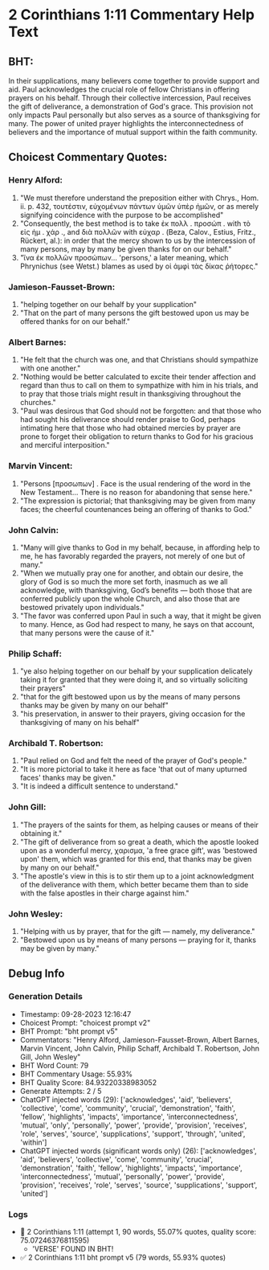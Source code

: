 # 2 Corinthians 1:11 Commentary Help Text

## BHT:
In their supplications, many believers come together to provide support and aid. Paul acknowledges the crucial role of fellow Christians in offering prayers on his behalf. Through their collective intercession, Paul receives the gift of deliverance, a demonstration of God's grace. This provision not only impacts Paul personally but also serves as a source of thanksgiving for many. The power of united prayer highlights the interconnectedness of believers and the importance of mutual support within the faith community.

## Choicest Commentary Quotes:
### Henry Alford:
1. "We must therefore understand the preposition either with Chrys., Hom. ii. p. 432, τουτέστιν, εὐχομένων πάντων ὑμῶν ὑπὲρ ἡμῶν, or as merely signifying coincidence with the purpose to be accomplished" 
2. "Consequently, the best method is to take ἐκ πολλ . προσώπ . with τὸ εἰς ἡμ . χάρ ., and διὰ πολλῶν with εὐχαρ . (Beza, Calov., Estius, Fritz., Rückert, al.): in order that the mercy shown to us by the intercession of many persons, may by many be given thanks for on our behalf."
3. "ἵνα ἐκ πολλῶν προσώπων... 'persons,' a later meaning, which Phrynichus (see Wetst.) blames as used by οἱ ἀμφὶ τὰς δίκας ῥήτορες."

### Jamieson-Fausset-Brown:
1. "helping together on our behalf by your supplication"
2. "That on the part of many persons the gift bestowed upon us may be offered thanks for on our behalf."

### Albert Barnes:
1. "He felt that the church was one, and that Christians should sympathize with one another."
2. "Nothing would be better calculated to excite their tender affection and regard than thus to call on them to sympathize with him in his trials, and to pray that those trials might result in thanksgiving throughout the churches."
3. "Paul was desirous that God should not be forgotten: and that those who had sought his deliverance should render praise to God, perhaps intimating here that those who had obtained mercies by prayer are prone to forget their obligation to return thanks to God for his gracious and merciful interposition."

### Marvin Vincent:
1. "Persons [προσωπων] . Face is the usual rendering of the word in the New Testament... There is no reason for abandoning that sense here."
2. "The expression is pictorial; that thanksgiving may be given from many faces; the cheerful countenances being an offering of thanks to God."


### John Calvin:
1. "Many will give thanks to God in my behalf, because, in affording help to me, he has favorably regarded the prayers, not merely of one but of many."
2. "When we mutually pray one for another, and obtain our desire, the glory of God is so much the more set forth, inasmuch as we all acknowledge, with thanksgiving, God’s benefits — both those that are conferred publicly upon the whole Church, and also those that are bestowed privately upon individuals."
3. "The favor was conferred upon Paul in such a way, that it might be given to many. Hence, as God had respect to many, he says on that account, that many persons were the cause of it."

### Philip Schaff:
1. "ye also helping together on our behalf by your supplication delicately taking it for granted that they were doing it, and so virtually soliciting their prayers" 
2. "that for the gift bestowed upon us by the means of many persons thanks may be given by many on our behalf"
3. "his preservation, in answer to their prayers, giving occasion for the thanksgiving of many on his behalf"

### Archibald T. Robertson:
1. "Paul relied on God and felt the need of the prayer of God's people."
2. "It is more pictorial to take it here as face 'that out of many upturned faces' thanks may be given."
3. "It is indeed a difficult sentence to understand."

### John Gill:
1. "The prayers of the saints for them, as helping causes or means of their obtaining it."
2. "The gift of deliverance from so great a death, which the apostle looked upon as a wonderful mercy, χαρισμα, 'a free grace gift', was 'bestowed upon' them, which was granted for this end, that thanks may be given by many on our behalf."
3. "The apostle's view in this is to stir them up to a joint acknowledgment of the deliverance with them, which better became them than to side with the false apostles in their charge against him."

### John Wesley:
1. "Helping with us by prayer, that for the gift — namely, my deliverance."
2. "Bestowed upon us by means of many persons — praying for it, thanks may be given by many."


## Debug Info
### Generation Details
- Timestamp: 09-28-2023 12:16:47
- Choicest Prompt: "choicest prompt v2"
- BHT Prompt: "bht prompt v5"
- Commentators: "Henry Alford, Jamieson-Fausset-Brown, Albert Barnes, Marvin Vincent, John Calvin, Philip Schaff, Archibald T. Robertson, John Gill, John Wesley"
- BHT Word Count: 79
- BHT Commentary Usage: 55.93%
- BHT Quality Score: 84.93220338983052
- Generate Attempts: 2 / 5
- ChatGPT injected words (29):
	['acknowledges', 'aid', 'believers', 'collective', 'come', 'community', 'crucial', 'demonstration', 'faith', 'fellow', 'highlights', 'impacts', 'importance', 'interconnectedness', 'mutual', 'only', 'personally', 'power', 'provide', 'provision', 'receives', 'role', 'serves', 'source', 'supplications', 'support', 'through', 'united', 'within']
- ChatGPT injected words (significant words only) (26):
	['acknowledges', 'aid', 'believers', 'collective', 'come', 'community', 'crucial', 'demonstration', 'faith', 'fellow', 'highlights', 'impacts', 'importance', 'interconnectedness', 'mutual', 'personally', 'power', 'provide', 'provision', 'receives', 'role', 'serves', 'source', 'supplications', 'support', 'united']

### Logs
- 🔄 2 Corinthians 1:11 (attempt 1, 90 words, 55.07% quotes, quality score: 75.07246376811595) 
	- 'VERSE' FOUND IN BHT!
- ✅ 2 Corinthians 1:11 bht prompt v5 (79 words, 55.93% quotes)